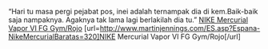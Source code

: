 “Hari tu masa pergi pejabat pos, inei adalah ternampak dia di kem.Baik-baik saja nampaknya. Agaknya tak lama lagi berlakilah dia tu.”
 <a href="http://www.martinjennings.com/ES.asp?Espana-NikeMercurialBaratas=320" >NIKE Mercurial Vapor VI FG Gym/Rojo</a>
[url=http://www.martinjennings.com/ES.asp?Espana-NikeMercurialBaratas=320]NIKE Mercurial Vapor VI FG Gym/Rojo[/url]